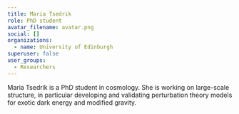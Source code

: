 ```yaml
---
title: Maria Tsedrik
role: PhD student
avatar_filename: avatar.png
social: []
organizations:
  - name: University of Edinburgh
superuser: false
user_groups:
  - Researchers
---
```

Maria Tsedrik is a PhD student in cosmology. She is working on large-scale structure, in particular developing and validating perturbation theory models for exotic dark energy and modified gravity.
